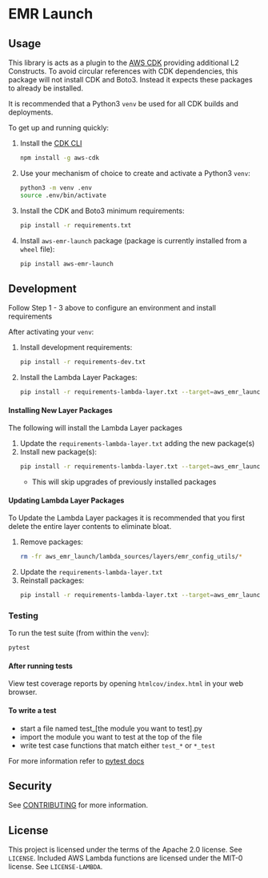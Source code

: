 # EMR Launch

## Usage
This library is acts as a plugin to the [AWS CDK](https://aws.amazon.com/cdk/) providing additional L2 Constructs. 
To avoid circular references with CDK dependencies, this package will not install CDK and Boto3. Instead it expects 
these packages to already be installed. 

It is recommended that a Python3 `venv` be used for all CDK builds and deployments.

To get up and running quickly:

1. Install the [CDK CLI](https://docs.aws.amazon.com/cdk/latest/guide/getting_started.html)
   ```bash
   npm install -g aws-cdk
   ```

2. Use your mechanism of choice to create and activate a Python3 `venv`:
   ```bash
   python3 -m venv .env
   source .env/bin/activate
   ```

3. Install the CDK and Boto3 minimum requirements:
   ```bash
   pip install -r requirements.txt
   ```

4. Install `aws-emr-launch` package (package is currently installed from a `wheel` file):
   ```bash
   pip install aws-emr-launch
   ```


## Development
Follow Step 1 - 3 above to configure an environment and install requirements

After activating your `venv`:

1. Install development requirements:
   ```bash
   pip install -r requirements-dev.txt
   ```

2. Install the Lambda Layer Packages:
   ```bash
   pip install -r requirements-lambda-layer.txt --target=aws_emr_launch/lambda_sources/layers/emr_config_utils/python/lib/python3.7/site-packages/
   ```

#### Installing New Layer Packages
The following will install the Lambda Layer packages 
1. Update the `requirements-lambda-layer.txt` adding the new package(s)
2. Install new package(s):
   ```bash 
   pip install -r requirements-lambda-layer.txt --target=aws_emr_launch/lambda_sources/layers/emr_config_utils/python/lib/python3.7/site-packages/
   ```
   - This will skip upgrades of previously installed packages

#### Updating Lambda Layer Packages
To Update the Lambda Layer packages it is recommended that you first delete the entire layer contents to eliminate bloat.
1. Remove packages: 
   ```bash
   rm -fr aws_emr_launch/lambda_sources/layers/emr_config_utils/*
   ```
2. Update the `requirements-lambda-layer.txt`
3. Reinstall packages:
   ```bash 
   pip install -r requirements-lambda-layer.txt --target=aws_emr_launch/lambda_sources/layers/emr_config_utils/python/lib/python3.7/site-packages/
   ```

### Testing
To run the test suite (from within the `venv`):
```bash
pytest
```

#### After running tests
View test coverage reports by opening `htmlcov/index.html` in your web browser.

#### To write a test
* start a file named test_[the module you want to test].py
* import the module you want to test at the top of the file
* write test case functions that match either `test_*` or `*_test`

For more information refer to [pytest docs](https://docs.pytest.org/en/latest/getting-started.html)


## Security

See [CONTRIBUTING](CONTRIBUTING.md#security-issue-notifications) for more information.

## License

This project is licensed under the terms of the Apache 2.0 license. See `LICENSE`.
Included AWS Lambda functions are licensed under the MIT-0 license. See `LICENSE-LAMBDA`.
